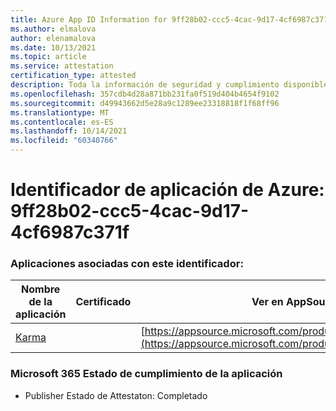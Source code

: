 ```yaml
---
title: Azure App ID Information for 9ff28b02-ccc5-4cac-9d17-4cf6987c371f
ms.author: elmalova
author: elenamalova
ms.date: 10/13/2021
ms.topic: article
ms.service: attestation
certification_type: attested
description: Toda la información de seguridad y cumplimiento disponible para 9ff28b02-ccc5-4cac-9d17-4cf6987c371f.
ms.openlocfilehash: 357cdb4d28a871bb231fa0f519d404b4654f9102
ms.sourcegitcommit: d49943662d5e28a9c1289ee23318818f1f68ff96
ms.translationtype: MT
ms.contentlocale: es-ES
ms.lasthandoff: 10/14/2021
ms.locfileid: "60340766"
---
```

# <a name="azure-app-id-9ff28b02-ccc5-4cac-9d17-4cf6987c371f"></a>Identificador de aplicación de Azure: 9ff28b02-ccc5-4cac-9d17-4cf6987c371f


### <a name="apps-associated-with-this-id"></a>Aplicaciones asociadas con este identificador:
| **Nombre de la aplicación** | **Certificado** | **Ver en AppSource** |
|--------------|---------------|-----------------------|
| [Karma](https://docs.microsoft.com/microsoft-365-app-certification/forward/WA104381640) |  | [https://appsource.microsoft.com/product/office/WA104381640](https://appsource.microsoft.com/product/office/WA104381640) |

### <a name="microsoft-365-app-compliance-status"></a>Microsoft 365 Estado de cumplimiento de la aplicación
- Publisher Estado de Attestaton: Completado
